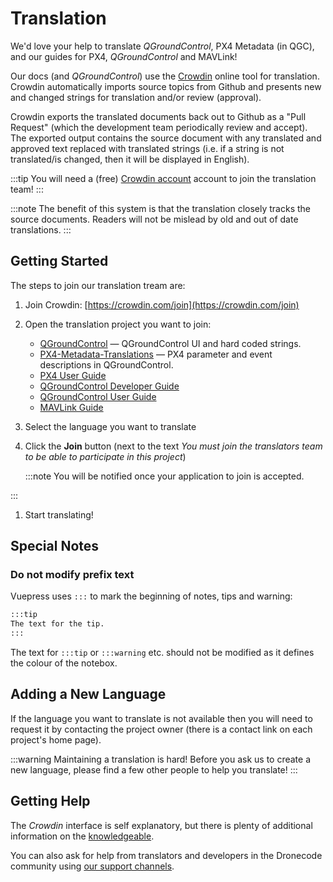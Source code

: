 # Translation

We'd love your help to translate _QGroundControl_, PX4 Metadata (in QGC), and our guides for PX4, _QGroundControl_ and MAVLink!

Our docs (and _QGroundControl_) use the [Crowdin](https://crowdin.com) online tool for translation. Crowdin automatically imports source topics from Github and presents new and changed strings for translation and/or review (approval).

Crowdin exports the translated documents back out to Github as a "Pull Request" (which the development team periodically review and accept). The exported output contains the source document with any translated and approved text replaced with translated strings (i.e. if a string is not translated/is changed, then it will be displayed in English).

:::tip
You will need a (free) [Crowdin account](https://crowdin.com/join) account to join the translation team!
:::

:::note
The benefit of this system is that the translation closely tracks the source documents.
Readers will not be mislead by old and out of date translations.
:::

## Getting Started

The steps to join our translation tream are:

1. Join Crowdin: [https://crowdin.com/join](https://crowdin.com/join)
1. Open the translation project you want to join:
   - [QGroundControl](https://crowdin.com/project/qgroundcontrol) — QGroundControl UI and hard coded strings.
   - [PX4-Metadata-Translations](https://crowdin.com/project/px4-metadata-translations) — PX4 parameter and event descriptions in QGroundControl.
   - [PX4 User Guide](https://crowdin.com/project/px4-user-guide)
   - [QGroundControl Developer Guide](https://crowdin.com/project/qgroundcontrol-developer-guide)
   - [QGroundControl User Guide](https://crowdin.com/project/qgroundcontrol-user-guide)
   - [MAVLink Guide](https://crowdin.com/project/mavlink)
1. Select the language you want to translate
1. Click the **Join** button (next to the text _You must join the translators team to be able to participate in this project_)

   :::note
 You will be notified once your application to join is accepted.

:::

1. Start translating!

## Special Notes

### Do not modify prefix text

Vuepress uses `:::` to mark the beginning of notes, tips and warning:

```html
:::tip
The text for the tip.
:::
```

The text for `:::tip` or `:::warning` etc. should not be modified as it defines the colour of the notebox.

## Adding a New Language

If the language you want to translate is not available then you will need to request it by contacting the project owner (there is a contact link on each project's home page).

:::warning
Maintaining a translation is hard!
Before you ask us to create a new language, please find a few other people to help you translate!
:::

## Getting Help

The _Crowdin_ interface is self explanatory, but there is plenty of additional information on the [knowledgeable](https://support.crowdin.com/).

You can also ask for help from translators and developers in the Dronecode community using [our support channels](../contribute/support.md).
